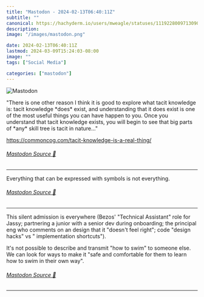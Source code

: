 ```yaml
---
title: "Mastodon - 2024-02-13T06:40:11Z"
subtitle: ""
canonical: https://hachyderm.io/users/mweagle/statuses/111922800971309010
description:
image: "/images/mastodon.png"

date: 2024-02-13T06:40:11Z
lastmod: 2024-03-09T15:24:03-08:00
image: ""
tags: ["Social Media"]

categories: ["mastodon"]
---
```

![Mastodon](/images/mastodon.png)

<p>&quot;There is one other reason I think it is good to explore what tacit knowledge is: tacit knowledge *does* exist, and understanding that it does exist is one of the most useful things you can have happen to you. Once you understand that tacit knowledge exists, you will begin to see that big parts of *any* skill tree is tacit in nature...&quot;</p><p><a href="https://commoncog.com/tacit-knowledge-is-a-real-thing/" target="_blank" rel="nofollow noopener noreferrer" translate="no"><span class="invisible">https://</span><span class="ellipsis">commoncog.com/tacit-knowledge-</span><span class="invisible">is-a-real-thing/</span></a></p>


###### [Mastodon Source 🐘](https://hachyderm.io/@mweagle/111922800971309010)

___

<p>Everything that can be expressed with symbols is not everything.</p>


###### [Mastodon Source 🐘](https://hachyderm.io/@mweagle/111922806713256792)

___

<p>This silent admission is everywhere (Bezos&#39; &quot;Technical Assistant&quot; role for Jassy; partnering a junior with a senior dev during onboarding; the principal eng who comments on an design that it &quot;doesn&#39;t feel right&quot;; code &quot;design hacks&quot; vs &quot; implementation shortcuts&quot;).</p><p>It&#39;s not possible to describe and transmit &quot;how to swim&quot; to someone else. We can look for ways to make it &quot;safe and comfortable for them to learn how to swim in their own way&quot;.</p>


###### [Mastodon Source 🐘](https://hachyderm.io/@mweagle/111922861268092488)

___
